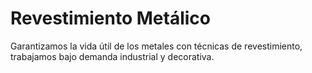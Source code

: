 # Revestimiento Metálico
Garantizamos la vida útil de los metales con técnicas de revestimiento, trabajamos bajo demanda industrial y decorativa.

